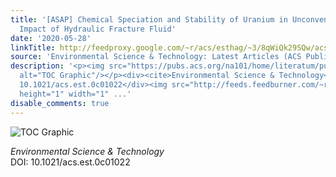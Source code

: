 ```yaml
---
title: '[ASAP] Chemical Speciation and Stability of Uranium in Unconventional Shales:
  Impact of Hydraulic Fracture Fluid'
date: '2020-05-28'
linkTitle: http://feedproxy.google.com/~r/acs/esthag/~3/8qWiQk29SQw/acs.est.0c01022
source: 'Environmental Science & Technology: Latest Articles (ACS Publications)'
description: '<p><img src="https://pubs.acs.org/na101/home/literatum/publisher/achs/journals/content/esthag/0/esthag.ahead-of-print/acs.est.0c01022/20200528/images/medium/es0c01022_0007.gif"
  alt="TOC Graphic"/></p><div><cite>Environmental Science & Technology</cite></div><div>DOI:
  10.1021/acs.est.0c01022</div><img src="http://feeds.feedburner.com/~r/acs/esthag/~4/8qWiQk29SQw"
  height="1" width="1" ...'
disable_comments: true
---
```

<p><img src="https://pubs.acs.org/na101/home/literatum/publisher/achs/journals/content/esthag/0/esthag.ahead-of-print/acs.est.0c01022/20200528/images/medium/es0c01022_0007.gif" alt="TOC Graphic"/></p><div><cite>Environmental Science & Technology</cite></div><div>DOI: 10.1021/acs.est.0c01022</div><img src="http://feeds.feedburner.com/~r/acs/esthag/~4/8qWiQk29SQw" height="1" width="1" ...